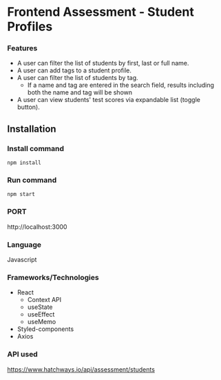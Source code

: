# Frontend Assessment - Student Profiles

### Features

- A user can filter the list of students by first, last or full name. 
- A user can add tags to a student profile.
- A user can filter the list of students by tag.
  - If a name and tag are entered in the search field, results including both the name and tag will be shown
- A user can view students' test scores via expandable list (toggle button).


## Installation

### Install command
```
npm install
```
### Run command
```
npm start
```
### PORT

http://localhost:3000

### Language

Javascript

### Frameworks/Technologies

* React
    * Context API
    * useState
    * useEffect
    * useMemo
* Styled-components
* Axios


### API used

https://www.hatchways.io/api/assessment/students